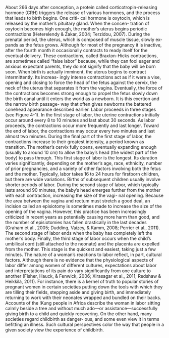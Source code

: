 About 266 days after conception, a protein called corticotropin-releasing
hormone (CRH) triggers the release of various hormones, and the process that
leads to birth begins. One criti- cal hormone is oxytocin, which is released
by the mother’s pituitary gland. When the concen- tration of oxytocin becomes
high enough, the mother’s uterus begins periodic contractions (Heterelendy &
Zakar, 2004; Terzidou, 2007).  During the prenatal period, the uterus, which is
composed of muscle tissue, slowly ex- pands as the fetus grows. Although for
most of the pregnancy it is inactive, after the fourth month it occasionally
contracts to ready itself for the eventual delivery. These contractions,
called Braxton-Hicks contractions, are sometimes called “false labor”
because, while they can fool eager and anxious expectant parents, they do not
signify that the baby will be born soon.  When birth is actually imminent,
the uterus begins to contract intermittently. Its increas- ingly intense
contractions act as if it were a vise, opening and closing to force the head
of the fetus against the cervix, the neck of the uterus that separates it
from the vagina. Eventually, the force of the contractions becomes strong
enough to propel the fetus slowly down the birth canal until it enters the
world as a newborn. It is this exertion and the narrow birth passage- way
that often gives newborns the battered conehead appearance described earlier.
Labor proceeds in three stages (see Figure 4-1). In the first stage of labor,
the uterine contractions initially occur around every 8 to 10 minutes and last
about 30 seconds. As labor proceeds, the contractions occur more frequently
and last longer. Toward the end of labor, the contractions may occur every two
minutes and last almost two minutes. During the final part of the first stage
of labor, the contractions increase to their greatest intensity, a period known
as transition. The mother’s cervix fully opens, eventually expanding enough
(usually to around 10 cm) to allow the baby’s head (the widest part of the
body) to pass through.  This first stage of labor is the longest. Its duration
varies significantly, depending on the mother’s age, race, ethnicity, number
of prior pregnancies, and a variety of other factors involving both the fetus
and the mother. Typically, labor takes 16 to 24 hours for firstborn children,
but there are wide variations. Births of subsequent children usually involve
shorter periods of labor.  During the second stage of labor, which typically
lasts around 90 minutes, the baby’s head emerges further from the mother
with each contraction, increasing the size of the vagi- nal opening. Because
the area between the vagina and rectum must stretch a good deal, an incision
called an episiotomy is sometimes made to increase the size of the opening
of the vagina. However, this practice has been increasingly criticized in
recent years as potentially causing more harm than good, and the number of
episiotomies has fallen drastically in the last decades (Graham et al., 2005;
Dudding, Vaizey, & Kamm, 2008; Perrier et al., 2011).  The second stage of
labor ends when the baby has completely left the mother’s body.  Finally,
the third stage of labor occurs when the child’s umbilical cord (still
attached to the neonate) and the placenta are expelled from the mother. This
stage is the quickest and easiest, taking just a few minutes.  The nature of a
woman’s reactions to labor reflect, in part, cultural factors. Although there
is no evidence that the physiological aspects of labor differ among women of
different cultures, expectations about labor and interpretations of its pain
do vary significantly from one culture to another (Fisher, Hauck, & Fenwick,
2006; Xirasagar et al., 2011; Redshaw & Heikkilä, 2011).  For instance,
there is a kernel of truth to popular stories of pregnant women in certain
societies putting down the tools with which they are tilling their fields,
stepping aside and giving birth, and immediately returning to work with their
neonates wrapped and bundled on their backs. Accounts of the !Kung people in
Africa describe the woman in labor sitting calmly beside a tree and without
much ado—or assistance—successfully giving birth to a child and quickly
recovering. On the other hand, many societies regard childbirth as danger- ous,
and some even view it in terms befitting an illness. Such cultural perspectives
color the way that people in a given society view the experience of childbirth.
